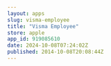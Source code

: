 ```yaml
---
layout: apps
slug: visma-employee
title: "Visma Employee"
store: apple
app_id: 919085610
date: 2024-10-08T07:24:02Z
published: 2014-10-08T20:08:44Z
---
```

